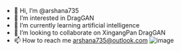 - 👋 Hi, I’m @arshana735
- 👀 I’m interested in DragGAN
- 🌱 I’m currently learning artificial intelligence
- 💞️ I’m looking to collaborate on XingangPan DragGAN
- 📫 How to reach me arshana735@outlook.com
![image](https://github.com/arshana735/arshana735/assets/139415245/3d87e91d-d5fd-48a6-a934-a9c47895db57)

<!---
arshana735/arshana735 is a ✨ special ✨ repository because its `README.md` (this file) appears on your GitHub profile.
You can click the Preview link to take a look at your changes.
--->
